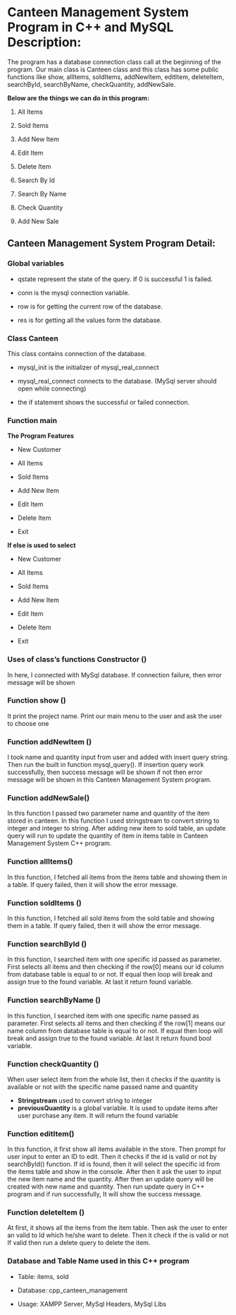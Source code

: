 # Canteen Management System Program in C++ and MySQL Description:

The program has a database connection class call at the beginning of the program. Our main class is Canteen class and this class has some public functions like show, allItems, soldItems, addNewItem, editItem, deleteItem, searchById, searchByName, checkQuantity, addNewSale.

**Below are the things we can do in this program:**

1. All Items

2. Sold Items

3. Add New Item

4. Edit Item

5. Delete Item

6. Search By Id

7. Search By Name

8. Check Quantity

9. Add New Sale

## Canteen Management System Program Detail:

### Global variables

- qstate represent the state of the query. If 0 is successful 1 is failed.

- conn is the mysql connection variable.

- row is for getting the current row of the database.

- res is for getting all the values form the database.

### Class Canteen

This class contains connection of the database.

- mysql_init is the initializer of mysql_real_connect

- mysql_real_connect connects to the database. (MySql server should open while connecting)

- the if statement shows the successful or failed connection.

### Function main

**The Program Features**

- New Customer

- All Items

- Sold Items

- Add New Item

- Edit Item

- Delete Item

- Exit

**If else is used to select**

- New Customer

- All Items

- Sold Items

- Add New Item

- Edit Item

- Delete Item

- Exit

### Uses of class’s functions Constructor ()

In here, I connected with MySql database. If connection failure, then error message will be shown

### Function show ()

It print the project name. Print our main menu to the user and ask the user to choose one

### Function addNewItem ()

I took name and quantity input from user and added with insert query string. Then run the built in function mysql_query(). If insertion query work successfully, then success message will be shown if not then error message will be shown in this Canteen Management System program.

### Function addNewSale()

In this function I passed two parameter name and quantity of the item stored in canteen. In this function I used stringstream to convert string to integer and integer to string. After adding new item to sold table, an update query will run to update the quantity of item in items table in Canteen Management System C++ program.

### Function allItems()

In this function, I fetched all items from the items table and showing them in a table. If query failed, then it will show the error message.

### Function soldItems ()

In this function, I fetched all sold items from the sold table and showing them in a table. If query failed, then it will show the error message.

### Function searchById ()
In this function, I searched item with one specific id passed as parameter. First selects all items and then checking if the row[0] means our id column from database table is equal to or not. If equal then loop will break and assign true to the found variable. At last it return found variable.

### Function searchByName ()
In this function, I searched item with one specific name passed as parameter. First selects all items and then checking if the row[1] means our name column from database table is equal to or not. If equal then loop will break and assign true to the found variable. At last it return found bool variable.

### Function checkQuantity ()

When user select item from the whole list, then it checks if the quantity is available or not with the specific name passed name and quantity
- **Stringstream** used to convert string to integer
- **previousQuantity** is a global variable. It is used to update items after user purchase any item. It will return the found variable

### Function editItem()

In this function, it first show all items available in the store. Then prompt for user input to enter an ID to edit. Then it checks if the id is valid or not by searchById() function. If id is found, then it will select the specific id from the items table and show in the console. After then it ask the user to input the new item name and the quantity. After then an update query will be created with new name and quantity. Then run update query in C++ program and if run successfully, It will show the success message.

### Function deleteItem ()

At first, it shows all the items from the item table. Then ask the user to enter an valid to Id which he/she want to delete. Then it check if the is valid or not
If valid then run a delete query to delete the item.

### Database and Table Name used in this C++ program

- Table: items, sold

- Database: cpp_canteen_management

- Usage: XAMPP Server, MySql Headers, MySql Libs

